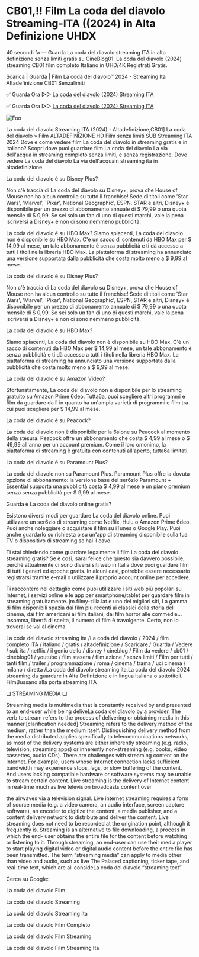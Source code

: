 # CB01,!! Film La coda del diavolo Streaming-ITA ((2024) in Alta Definizione UHDX
40 secondi fa — Guarda La coda del diavolo streaming ITA in alta definizione senza limiti gratis su CineBlog01. La coda del diavolo (2024) streaming CB01 film completo Italiano in UHD/4K Registrati Gratis.

Scarica | Guarda | Film La coda del diavolo™ 2024 - Streaming Ita Altadefinizione CB01 Senzalimiti

✅ Guarda Ora ▷▷ [La coda del diavolo (2024) Streaming ITA](https://www.megavids.online/movie/1250620/la-coda-del-diavolo.html?GITHUB)

✅ Guarda Ora ▷▷ [La coda del diavolo (2024) Streaming ITA](https://www.megavids.online/movie/1250620/la-coda-del-diavolo.html?GITHUB)


<animated-image data-catalyst=""><a href="https://www.megavids.online/movie/1250620/la-coda-del-diavolo.html?GITHUB" rel="nofollow" data-target="animated-image.originalLink"><img src="https://camo.githubusercontent.com/917e6ed5c302499242165dcc02bdbce85c075fd21b35918eb9c0b771855261b8/68747470733a2f2f7374617469632e7769787374617469632e636f6d2f6d656469612f6232343966395f61646163386637306662336634356238383639313639366337376465313866337e6d76322e676966" alt="Foo" data-canonical-src="https://static.wixstatic.com/media/b249f9_adac8f70fb3f45b88691696c77de18f3~mv2.gif" style="max-width: 100%; display: inline-block;" data-target="animated-image.originalImage"></a>


La coda del diavolo Streaming ITA (2024) - Altadefinizione,CB01] La coda del diavolo » Film ALTADEFINIZIONE HD Film senza limiti SUB Streaming ITA 2024 Dove e come vedere film La coda del diavolo in streaming gratis e in italiano? Scopri dove puoi guardare film La coda del diavolo La via dell'acqua in streaming completo senza limiti, e senza registrazione. Dove vedere La coda del diavolo La via dell'acquain streaming ita in altadefinizione

La coda del diavolo è su Disney Plus?

Non c'è traccia di La coda del diavolo su Disney+, prova che House of Mouse non ha alcun controllo su tutto il franchise! Sede di titoli come 'Star Wars', 'Marvel', 'Pixar', National Geographic', ESPN, STAR e altri, Disney+ è disponibile per un prezzo di abbonamento annuale di $ 79,99 o una quota mensile di $ 0,99. Se sei solo un fan di uno di questi marchi, vale la pena iscriversi a Disney+ e non ci sono nemmeno pubblicità.

La coda del diavolo è su HBO Max? Siamo spiacenti, La coda del diavolo non è disponibile su HBO Max. C'è un sacco di contenuti da HBO Max per $ 14,99 al mese, un tale abbonamento è senza pubblicità e ti dà accesso a tutti i titoli nella libreria HBO Max. La piattaforma di streaming ha annunciato una versione supportata dalla pubblicità che costa molto meno a $ 9,99 al mese.

La coda del diavolo è su Disney Plus?

Non c'è traccia di La coda del diavolo su Disney+, prova che House of Mouse non ha alcun controllo su tutto il franchise! Sede di titoli come 'Star Wars', 'Marvel', 'Pixar', National Geographic', ESPN, STAR e altri, Disney+ è disponibile per un prezzo di abbonamento annuale di $ 79,99 o una quota mensile di $ 0,99. Se sei solo un fan di uno di questi marchi, vale la pena iscriversi a Disney+ e non ci sono nemmeno pubblicità.

La coda del diavolo è su HBO Max?

Siamo spiacenti, La coda del diavolo non è disponibile su HBO Max. C'è un sacco di contenuti da HBO Max per $ 14,99 al mese, un tale abbonamento è senza pubblicità e ti dà accesso a tutti i titoli nella libreria HBO Max. La piattaforma di streaming ha annunciato una versione supportata dalla pubblicità che costa molto meno a $ 9,99 al mese.

La coda del diavolo è su Amazon Video?

Sfortunatamente, La coda del diavolo non è disponibile per lo streaming gratuito su Amazon Prime 6deo. Tutta6a, puoi scegliere altri programmi e film da guardare da lì in quanto ha un'ampia varietà di programmi e film tra cui puoi scegliere per $ 14,99 al mese.

La coda del diavolo è su Peacock?

La coda del diavolo non è disponibile per la 6sione su Peacock al momento della stesura. Peacock offre un abbonamento che costa $ 4,99 al mese o $ 49,99 all'anno per un account premium. Come il loro omonimo, la piattaforma di streaming è gratuita con contenuti all'aperto, tutta6a limitati.

La coda del diavolo è su Paramount Plus?

La coda del diavolo non su Paramount Plus. Paramount Plus offre la dovuta opzione di abbonamento: la versione base del ser6zio Paramount + Essential supporta una pubblicità costa $ 4,99 al mese e un piano premium senza senza pubblicità per $ 9,99 al mese.

Guarda è La coda del diavolo online gratis?

Esistono diversi modi per guardare La coda del diavolo online. Puoi utilizzare un ser6zio di streaming come Netflix, Hulu o Amazon Prime 6deo. Puoi anche noleggiare o acquistare il film su iTunes o Google Play. Puoi anche guardarlo su richiesta o su un'app di streaming disponibile sulla tua TV o dispositivo di streaming se hai il cavo.

Ti stai chiedendo come guardare legalmente il film La coda del diavolo streaming gratis? Se è così, sarai felice che questo sia davvero possibile, perché attualmente ci sono diversi siti web in Italia dove puoi guardare film di tutti i generi ed epoche gratis. In alcuni casi, potrebbe essere necessario registrarsi tramite e-mail o utilizzare il proprio account online per accedere.

Ti racconterò nel dettaglio come puoi utilizzare i siti web più popolari su Internet, i servizi online e le app per smartphone/tablet per guardare film in streaming gratuitamente. jm.filmy-zilla.lat è uno dei migliori siti, La gamma di film disponibili spazia dai film più recenti ai classici della storia del cinema, dai film americani ai film italiani, dai film horror alle commedie... insomma, libertà di scelta, il numero di film è travolgente. Certo, non lo troverai se vai al cinema.

La coda del diavolo streaming ita /La coda del diavolo / 2024 / film completo ITA / italiano / gratis / altadefinizione / Scaricare / Guarda / Vedere / sub ita / netflix / il genio dello / disney / cineblog / Film da vedere / cb01 / cineblog01 / youtube / film stasera / film azione / senza limiti / Film per tutti / tanti film / trailer / programmazione / roma / cinema / trama / uci cinema / milano / diretta /La coda del diavolo streaming ita,La coda del diavolo 2024 streaming da guardare in Alta Definizione e in lingua italiana o sottotitoli. FilmBussano alla porta streaming ITA

❏ STREAMING MEDIA ❏

Streaming media is multimedia that is constantly received by and presented to an end-user while being deliveLa coda del diavolo by a provider. The verb to stream refers to the process of delivering or obtaining media in this manner.[clarification needed] Streaming refers to the delivery method of the medium, rather than the medium itself. Distinguishing delivery method from the media distributed applies specifically to telecommunications networks, as most of the delivery systems are either inherently streaming (e.g. radio, television, streaming apps) or inherently non-streaming (e.g. books, video cassettes, audio CDs). There are challenges with streaming content on the Internet. For example, users whose Internet connection lacks sufficient bandwidth may experience stops, lags, or slow buffering of the content. And users lacking compatible hardware or software systems may be unable to stream certain content. Live streaming is the delivery of Internet content in real-time much as live television broadcasts content over

the airwaves via a television signal. Live internet streaming requires a form of source media (e.g. a video camera, an audio interface, screen capture software), an encoder to digitize the content, a media publisher, and a content delivery network to distribute and deliver the content. Live streaming does not need to be recorded at the origination point, although it frequently is. Streaming is an alternative to file downloading, a process in which the end- user obtains the entire file for the content before watching or listening to it. Through streaming, an end-user can use their media player to start playing digital video or digital audio content before the entire file has been transmitted. The term “streaming media” can apply to media other than video and audio, such as live The Palaced captioning, ticker tape, and real-time text, which are all consideLa coda del diavolo “streaming text”

Cerca su Google:

La coda del diavolo Film

La coda del diavolo Streaming

La coda del diavolo Streaming Ita

La coda del diavolo Film Completo

La coda del diavolo Film Streaming

La coda del diavolo Film Streaming Ita

